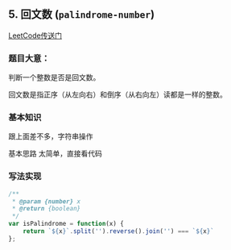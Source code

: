 ## 5. 回文数 (`palindrome-number`)
[LeetCode传送门](https://leetcode-cn.com/problems/palindrome-number/)

### 题目大意：
判断一个整数是否是回文数。

回文数是指正序（从左向右）和倒序（从右向左）读都是一样的整数。

### 基本知识
跟上面差不多，字符串操作

基本思路
太简单，直接看代码
### 写法实现

```JavaScript
/**
 * @param {number} x
 * @return {boolean}
 */
var isPalindrome = function(x) {
    return `${x}`.split('').reverse().join('') === `${x}`
};
```